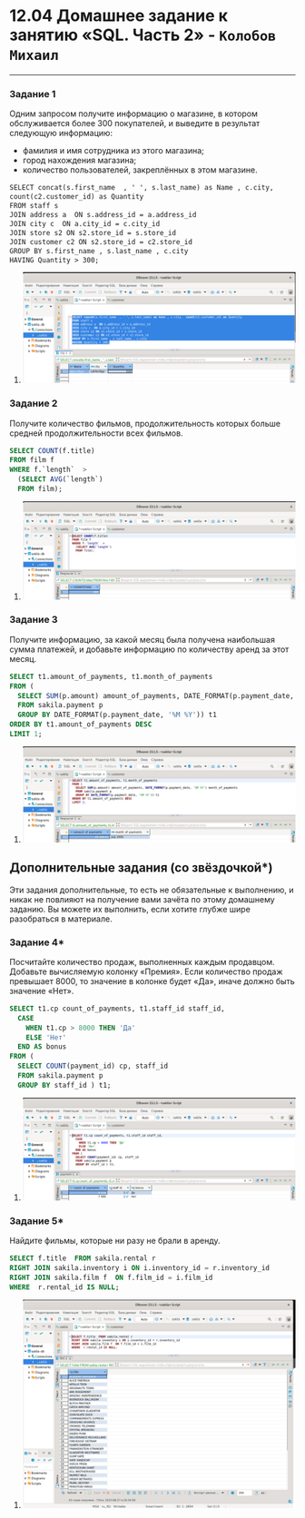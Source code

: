 # 12.04 Домашнее задание к занятию «SQL. Часть 2» - `Колобов Михаил`

---
### Задание 1

Одним запросом получите информацию о магазине, в котором обслуживается более 300 покупателей, и выведите в результат следующую информацию: 
- фамилия и имя сотрудника из этого магазина;
- город нахождения магазина;
- количество пользователей, закреплённых в этом магазине.

```
SELECT concat(s.first_name  , ' ', s.last_name) as Name , c.city,  count(c2.customer_id) as Quantity 
FROM staff s 
JOIN address a  ON s.address_id = a.address_id 
JOIN city c  ON a.city_id = c.city_id 
JOIN store s2 ON s2.store_id = s.store_id 
JOIN customer c2 ON s2.store_id = c2.store_id 
GROUP BY s.first_name , s.last_name , c.city 
HAVING Quantity > 300;
```
1. ![01-01](https://github.com/Mikhail-2023/05_Databases_and_information_security/blob/main/12.04_screen/01-01.PNG)

### Задание 2

Получите количество фильмов, продолжительность которых больше средней продолжительности всех фильмов.

```sql
SELECT COUNT(f.title)
FROM film f  
WHERE f.`length`  >
  (SELECT AVG(`length`) 
  FROM film);
```
1. ![02-01](https://github.com/Mikhail-2023/05_Databases_and_information_security/blob/main/12.04_screen/02-01.PNG)

### Задание 3

Получите информацию, за какой месяц была получена наибольшая сумма платежей, и добавьте информацию по количеству аренд за этот месяц.

```sql
SELECT t1.amount_of_payments, t1.month_of_payments
FROM (
  SELECT SUM(p.amount) amount_of_payments, DATE_FORMAT(p.payment_date, '%M %Y') month_of_payments 
  FROM sakila.payment p 
  GROUP BY DATE_FORMAT(p.payment_date, '%M %Y')) t1
ORDER BY t1.amount_of_payments DESC  
LIMIT 1;
```
1. ![03-01](https://github.com/Mikhail-2023/05_Databases_and_information_security/blob/main/12.04_screen/03-01.PNG)

## Дополнительные задания (со звёздочкой*)
Эти задания дополнительные, то есть не обязательные к выполнению, и никак не повлияют на получение вами зачёта по этому домашнему заданию. Вы можете их выполнить, если хотите глубже шире разобраться в материале.

### Задание 4*

Посчитайте количество продаж, выполненных каждым продавцом. Добавьте вычисляемую колонку «Премия». Если количество продаж превышает 8000, то значение в колонке будет «Да», иначе должно быть значение «Нет».

```sql
SELECT t1.cp count_of_payments, t1.staff_id staff_id,
  CASE 
  	WHEN t1.cp > 8000 THEN 'Да'
  	ELSE 'Нет'
  END AS bonus
FROM (
  SELECT COUNT(payment_id) cp, staff_id  
  FROM sakila.payment p 
  GROUP BY staff_id ) t1;
```
1. ![04-01](https://github.com/Mikhail-2023/05_Databases_and_information_security/blob/main/12.04_screen/04-01.PNG)

### Задание 5*

Найдите фильмы, которые ни разу не брали в аренду.

```sql
SELECT f.title  FROM sakila.rental r
RIGHT JOIN sakila.inventory i ON i.inventory_id = r.inventory_id  
RIGHT JOIN sakila.film f  ON f.film_id = i.film_id 
WHERE  r.rental_id IS NULL;
```
1. ![05-01](https://github.com/Mikhail-2023/05_Databases_and_information_security/blob/main/12.04_screen/05-01.PNG)











